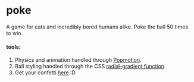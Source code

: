 # poke
A game for cats and incredibly bored humans alike. Poke the ball 50 times to win.

#### tools:
1. Physics and animation handled through [Popmotion](https://github.com/Popmotion/popmotion).
2. Ball styling handled through the CSS [radial-gradient function](https://developer.mozilla.org/en-US/docs/Web/CSS/radial-gradient).
3. Get your confetti [here](http://jsfiddle.net/vxP5q/61/?utm_source=website&utm_medium=embed&utm_campaign=vxP5q) :D




